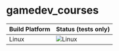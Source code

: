 # gamedev_courses

Build Platform   | Status (tests only)
---------------- | ----------------------
Linux            | ![Linux](https://img.shields.io/travis/OneWhiteSpirit/gamedev_courses.svg)

